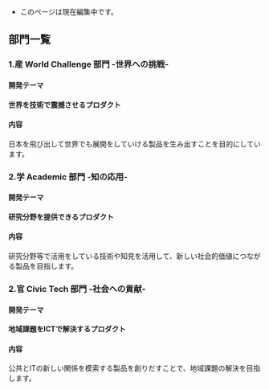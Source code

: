 * このページは現在編集中です。

## 部門一覧
### 1.産 World Challenge 部門 -世界への挑戦-
#### 開発テーマ
**世界を技術で震撼させるプロダクト**
#### 内容
日本を飛び出して世界でも展開をしていける製品を生み出すことを目的にしています。

### 2.学 Academic 部門 -知の応用-
#### 開発テーマ
**研究分野を提供できるプロダクト**
#### 内容
研究分野等で活用をしている技術や知見を活用して、新しい社会的価値につながる製品を目指します。

### 2.官 Civic Tech 部門 -社会への貢献-
#### 開発テーマ
**地域課題をICTで解決するプロダクト**
#### 内容
公共とITの新しい関係を模索する製品を創りだすことで、地域課題の解決を目指します。

